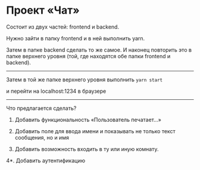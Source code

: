 # Проект «Чат»

Состоит из двух частей: frontend и backend.

Нужно зайти в папку frontend и в ней выполнить yarn.

Затем в папке backend сделать то же самое. И наконец повторить это в папке верхнего уровня (той, где находятся обе папки frontend и backend).

---

Затем в той же папке верхнего уровня выполнить ```yarn start```

и перейти на localhost:1234 в браузере

---

Что предлагается сделать?

1. Добавить функциональность «Пользователь печатает...»

2. Добавить поле для ввода имени и показывать не только текст сообщения, но и имя

3. Добавить возможность входить в ту или иную комнату.

4*. Добавить аутентификацию 

